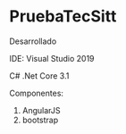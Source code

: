 # PruebaTecSitt

Desarrollado 

IDE:
Visual Studio 2019

C# .Net Core 3.1

Componentes: 

1. AngularJS
2. bootstrap
